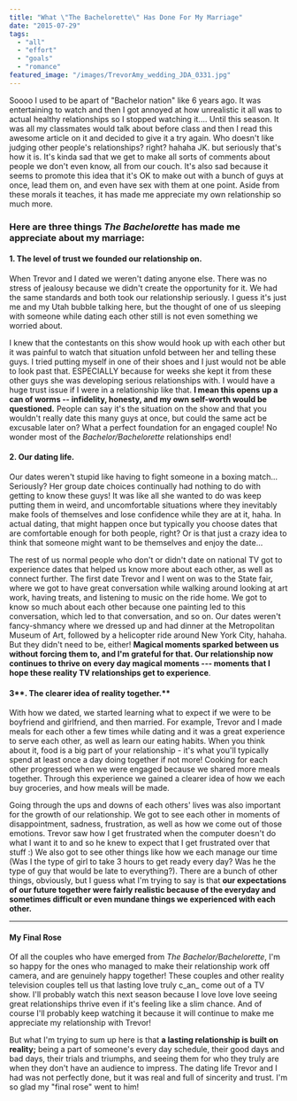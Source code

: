 ```yaml
---
title: "What \"The Bachelorette\" Has Done For My Marriage"
date: "2015-07-29"
tags:
  - "all"
  - "effort"
  - "goals"
  - "romance"
featured_image: "/images/TrevorAmy_wedding_JDA_0331.jpg"
---
```


Soooo I used to be apart of "Bachelor nation" like 6 years ago. It was entertaining to watch and then I got annoyed at how unrealistic it all was to actual healthy relationships so I stopped watching it.... Until this season. It was all my classmates would talk about before class and then I read this awesome article on it and decided to give it a try again. Who doesn't like judging other people's relationships? right? hahaha JK. but seriously that's how it is. It's kinda sad that we get to make all sorts of comments about people we don't even know, all from our couch. It's also sad because it seems to promote this idea that it's OK to make out with a bunch of guys at once, lead them on, and even have sex with them at one point. Aside from these morals it teaches, it has made me appreciate my own relationship so much more.

### Here are three things _The Bachelorette_ has made me appreciate about my marriage:

#### 1\. **The level of trust we founded our relationship on.** 

When Trevor and I dated we weren't dating anyone else. There was no stress of jealousy because we didn't create the opportunity for it. We had the same standards and both took our relationship seriously. I guess it's just me and my Utah bubble talking here, but the thought of one of us sleeping with someone while dating each other still is not even something we worried about.

I knew that the contestants on this show would hook up with each other but it was painful to watch that situation unfold between her and telling these guys. I tried putting myself in one of their shoes and I just would not be able to look past that. ESPECIALLY because for weeks she kept it from these other guys she was developing serious relationships with. I would have a huge trust issue if I were in a relationship like that. **I mean this opens up a can of worms -- infidelity, honesty, and my own self-worth would be questioned.** People can say it's the situation on the show and that you wouldn't really date this many guys at once, but could the same act be excusable later on? What a perfect foundation for an engaged couple! No wonder most of the _Bachelor/Bachelorette_ relationships end!

#### 2. **Our dating life.**

Our dates weren't stupid like having to fight someone in a boxing match... Seriously? Her group date choices continually had nothing to do with getting to know these guys! It was like all she wanted to do was keep putting them in weird, and uncomfortable situations where they inevitably make fools of themselves and lose confidence while they are at it, haha. In actual dating, that might happen once but typically you choose dates that are comfortable enough for both people, right? Or is that just a crazy idea to think that someone might want to be themselves and enjoy the date...

The rest of us normal people who don't or didn't date on national TV got to experience dates that helped us know more about each other, as well as connect further. The first date Trevor and I went on was to the State fair, where we got to have great conversation while walking around looking at art work, having treats, and listening to music on the ride home. We got to know so much about each other because one painting led to this conversation, which led to that conversation, and so on. Our dates weren't fancy-shmancy where we dressed up and had dinner at the Metropolitan Museum of Art, followed by a helicopter ride around New York City, hahaha. But they didn't need to be, either! **Magical moments sparked between us without forcing them to, and I'm grateful for that. Our relationship now continues to thrive on every day magical moments --- moments that I hope these reality TV relationships get to experience**.

#### 3**. The clearer idea of reality together.**

With how we dated, we started learning what to expect if we were to be boyfriend and girlfriend, and then married. For example, Trevor and I made meals for each other a few times while dating and it was a great experience to serve each other, as well as learn our eating habits. When you think about it, food is a big part of your relationship - it's what you'll typically spend at least once a day doing together if not more! Cooking for each other progressed when we were engaged because we shared more meals together. Through this experience we gained a clearer idea of how we each buy groceries, and how meals will be made.

Going through the ups and downs of each others' lives was also important for the growth of our relationship. We got to see each other in moments of disappointment, sadness, frustration, as well as how we come out of those emotions. Trevor saw how I get frustrated when the computer doesn't do what I want it to and so he knew to expect that I get frustrated over that stuff :) We also got to see other things like how we each manage our time (Was I the type of girl to take 3 hours to get ready every day? Was he the type of guy that would be late to everything?). There are a bunch of other things, obviously, but I guess what I'm trying to say is that **our expectations of our future together were fairly realistic because of the everyday and sometimes difficult or even mundane things we experienced with each other.**

* * *

#### My Final Rose

Of all the couples who have emerged from _The Bachelor/Bachelorette_, I'm so happy for the ones who managed to make their relationship work off camera, and are genuinely happy together! These couples and other reality television couples tell us that lasting love truly c_an_ come out of a TV show. I'll probably watch this next season because I love love love seeing great relationships thrive even if it's feeling like a slim chance. And of course I'll probably keep watching it because it will continue to make me appreciate my relationship with Trevor!

But what I'm trying to sum up here is that **a lasting relationship is built on reality;** being a part of someone's every day schedule, their good days and bad days, their trials and triumphs, and seeing them for who they truly are when they don't have an audience to impress. The dating life Trevor and I had was not perfectly done, but it was real and full of sincerity and trust. I'm so glad my "final rose" went to him!
